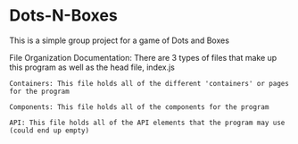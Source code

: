 # Dots-N-Boxes
This is a simple group project for a game of Dots and Boxes

File Organization Documentation:
    There are 3 types of files that make up this program as well as the head file, index.js

    Containers: This file holds all of the different 'containers' or pages for the program

    Components: This file holds all of the components for the program

    API: This file holds all of the API elements that the program may use (could end up empty)